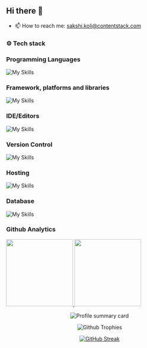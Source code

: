 ## Hi there 👋

- 📫 How to reach me: sakshi.koli@contentstack.com

### ⚙️ Tech stack 
### Programming Languages
![My Skills](https://skillicons.dev/icons?i=html,css,js)

### Framework, platforms and libraries
![My Skills](https://skillicons.dev/icons?i=nodejs,express,react,nextjs,tailwind)

### IDE/Editors
![My Skills](https://skillicons.dev/icons?i=vscode)

### Version Control
![My Skills](https://skillicons.dev/icons?i=git,github)

### Hosting
![My Skills](https://skillicons.dev/icons?i=vercel)

### Database 
![My Skills](https://skillicons.dev/icons?i=mongodb)

### Github Analytics
<p align="left">
  <a href="https://github.com/Harshi-Shah-CS">
    <img height="180cm" src="https://github-readme-stats-eight-theta.vercel.app/api?username=Shahharshii&show_icons=true&theme=algolia&include_all_commits=true&count_private=true"/>
     <img height="180cm" src="https://github-readme-stats-eight-theta.vercel.app/api/top-langs/?username=Shahharshii&layout=compact&langs_count=8&theme=algolia"/>
  </a>
</p>

<p align="center">
    <img src="https://github-profile-summary-cards.vercel.app/api/cards/profile-details?username=Harshi-Shah-CS&theme=algolia" alt="Profile summary card"/>
  
</p>
<p align="center">
    <img src="https://github-profile-trophy.vercel.app/?username=Harshi-Shah-CS&theme=algolia" alt="Github Trophies"/>
  
</p>

<p align="center">
  <a href="https://git.io/streak-stats"><img src="https://streak-stats.demolab.com?user=Harshi-Shah-CS&theme=algolia" alt="GitHub Streak" /></a>
</p>
